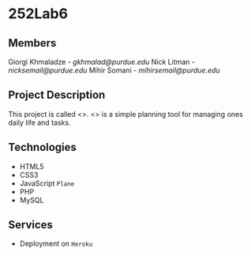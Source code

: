 # 252Lab6

## Members
Giorgi Khmaladze - _gkhmalad@purdue.edu_
Nick Litman - _nicksemail@purdue.edu_
Mihir Somani - _mihirsemail@purdue.edu_

## Project Description
This project is called <<NAME HERE>>. <<NAME HERE>> is a simple planning tool for managing ones daily life and tasks.

## Technologies
* HTML5
* CSS3
* JavaScript `Plane`
* PHP
* MySQL

## Services
* Deployment on `Heroku`


